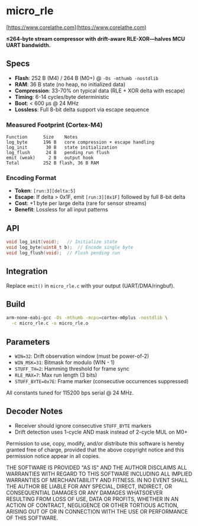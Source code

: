 # micro_rle
[https://www.corelathe.com](https://www.corelathe.com)

**≤264-byte stream compressor with drift-aware RLE-XOR—halves MCU UART bandwidth.**

## Specs
- **Flash**: 252 B (M4) / 264 B (M0+) @ `-Os -mthumb -nostdlib`
- **RAM**: 36 B state (no heap, no initialized data)
- **Compression**: 33-70% on typical data (RLE + XOR delta with escape)
- **Timing**: 6-14 cycles/byte deterministic
- **Boot**: < 600 µs @ 24 MHz
- **Lossless**: Full 8-bit delta support via escape sequence

### Measured Footprint (Cortex-M4)
```
Function      Size    Notes
log_byte      196 B   core compression + escape handling
log_init       30 B   state initialization
log_flush      24 B   pending run flush
emit (weak)     2 B   output hook
Total         252 B flash, 36 B RAM
```

### Encoding Format
- **Token**: `[run:3][delta:5]`
- **Escape**: If delta > 0x1F, emit `[run:3][0x1F]` followed by full 8-bit delta
- **Cost**: +1 byte per large delta (rare for sensor streams)
- **Benefit**: Lossless for all input patterns

## API
```c
void log_init(void);   // Initialize state
void log_byte(uint8_t b);  // Encode single byte
void log_flush(void);  // Flush pending run
```

## Integration
Replace `emit()` in `micro_rle.c` with your output (UART/DMA/ringbuf).

## Build
```bash
arm-none-eabi-gcc -Os -mthumb -mcpu=cortex-m0plus -nostdlib \
  -c micro_rle.c -o micro_rle.o
```

## Parameters
- `WIN=32`: Drift observation window (must be power-of-2)
- `WIN_MSK=31`: Bitmask for modulo (WIN - 1)
- `STUFF_TH=2`: Hamming threshold for frame sync
- `RLE_MAX=7`: Max run length (3 bits)
- `STUFF_BYTE=0x7E`: Frame marker (consecutive occurrences suppressed)

All constants tuned for 115200 bps serial @ 24 MHz.

## Decoder Notes
- Receiver should ignore consecutive `STUFF_BYTE` markers
- Drift detection uses 1-cycle AND mask instead of 2-cycle MUL on M0+

Permission to use, copy, modify, and/or distribute this software is hereby granted
free of charge, provided that the above copyright notice and this permission notice
appear in all copies.

THE SOFTWARE IS PROVIDED "AS IS" AND THE AUTHOR DISCLAIMS ALL WARRANTIES WITH
REGARD TO THIS SOFTWARE INCLUDING ALL IMPLIED WARRANTIES OF MERCHANTABILITY AND
FITNESS. IN NO EVENT SHALL THE AUTHOR BE LIABLE FOR ANY SPECIAL, DIRECT, INDIRECT,
OR CONSEQUENTIAL DAMAGES OR ANY DAMAGES WHATSOEVER RESULTING FROM LOSS OF USE,
DATA OR PROFITS, WHETHER IN AN ACTION OF CONTRACT, NEGLIGENCE OR OTHER TORTIOUS
ACTION, ARISING OUT OF OR IN CONNECTION WITH THE USE OR PERFORMANCE OF THIS
SOFTWARE.
